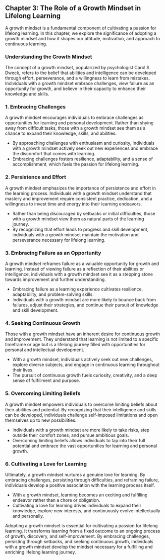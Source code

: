 Chapter 3: The Role of a Growth Mindset in Lifelong Learning
------------------------------------------------------------

A growth mindset is a fundamental component of cultivating a passion for lifelong learning. In this chapter, we explore the significance of adopting a growth mindset and how it shapes our attitude, motivation, and approach to continuous learning.

### **Understanding the Growth Mindset**

The concept of a growth mindset, popularized by psychologist Carol S. Dweck, refers to the belief that abilities and intelligence can be developed through effort, perseverance, and a willingness to learn from mistakes. Individuals with a growth mindset embrace challenges, view failure as an opportunity for growth, and believe in their capacity to enhance their knowledge and skills.

### **1. Embracing Challenges**

A growth mindset encourages individuals to embrace challenges as opportunities for learning and personal development. Rather than shying away from difficult tasks, those with a growth mindset see them as a chance to expand their knowledge, skills, and abilities.

* By approaching challenges with enthusiasm and curiosity, individuals with a growth mindset actively seek out new experiences and embrace the discomfort that comes with learning.
* Embracing challenges fosters resilience, adaptability, and a sense of accomplishment, which fuels the passion for lifelong learning.

### **2. Persistence and Effort**

A growth mindset emphasizes the importance of persistence and effort in the learning process. Individuals with a growth mindset understand that mastery and improvement require consistent practice, dedication, and a willingness to invest time and energy into their learning endeavors.

* Rather than being discouraged by setbacks or initial difficulties, those with a growth mindset view them as natural parts of the learning journey.
* By recognizing that effort leads to progress and skill development, individuals with a growth mindset maintain the motivation and perseverance necessary for lifelong learning.

### **3. Embracing Failure as an Opportunity**

A growth mindset reframes failure as a valuable opportunity for growth and learning. Instead of viewing failure as a reflection of their abilities or intelligence, individuals with a growth mindset see it as a stepping stone towards improvement and further understanding.

* Embracing failure as a learning experience cultivates resilience, adaptability, and problem-solving skills.
* Individuals with a growth mindset are more likely to bounce back from failures, adjust their strategies, and continue their pursuit of knowledge and skill development.

### **4. Seeking Continuous Growth**

Those with a growth mindset have an inherent desire for continuous growth and improvement. They understand that learning is not limited to a specific timeframe or age but is a lifelong journey filled with opportunities for personal and intellectual development.

* With a growth mindset, individuals actively seek out new challenges, explore diverse subjects, and engage in continuous learning throughout their lives.
* The pursuit of continuous growth fuels curiosity, creativity, and a deep sense of fulfillment and purpose.

### **5. Overcoming Limiting Beliefs**

A growth mindset empowers individuals to overcome limiting beliefs about their abilities and potential. By recognizing that their intelligence and skills can be developed, individuals challenge self-imposed limitations and open themselves up to new possibilities.

* Individuals with a growth mindset are more likely to take risks, step outside their comfort zones, and pursue ambitious goals.
* Overcoming limiting beliefs allows individuals to tap into their full potential and embrace the vast opportunities for learning and personal growth.

### **6. Cultivating a Love for Learning**

Ultimately, a growth mindset nurtures a genuine love for learning. By embracing challenges, persisting through difficulties, and reframing failure, individuals develop a positive association with the learning process itself.

* With a growth mindset, learning becomes an exciting and fulfilling endeavor rather than a chore or obligation.
* Cultivating a love for learning drives individuals to expand their knowledge, explore new interests, and continuously evolve intellectually and personally.

Adopting a growth mindset is essential for cultivating a passion for lifelong learning. It transforms learning from a fixed outcome to an ongoing process of growth, discovery, and self-improvement. By embracing challenges, persisting through setbacks, and seeking continuous growth, individuals with a growth mindset develop the mindset necessary for a fulfilling and enriching lifelong learning journey.
